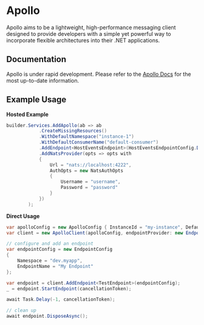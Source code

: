 # Apollo

Apollo aims to be a lightweight, high-performance messaging client designed to provide developers with a simple yet powerful way to incorporate flexible architectures into their .NET applications. 

## Documentation

Apollo is under rapid development. Please refer to the [Apollo Docs](https://apollo.rickdot.net) for the most up-to-date information.

## Example Usage

**Hosted Example**
```csharp
builder.Services.AddApollo(ab => ab
            .CreateMissingResources()
            .WithDefaultNamespace("instance-1")
            .WithDefaultConsumerName("default-consumer")
            .AddEndpoint<HostEventsEndpoint>(HostEventsEndpointConfig.Default)
            .AddNatsProvider(opts => opts with
            {
                Url = "nats://localhost:4222",
                AuthOpts = new NatsAuthOpts
                {
                    Username = "username",
                    Password = "password"
                }
            })
        );
```

**Direct Usage**
```csharp
var apolloConfig = new ApolloConfig { InstanceId = "my-instance", DefaultConsumerName = "my-consumer" };
var client = new ApolloClient(apolloConfig, endpointProvider: new EndpointProvider());

// configure and add an endpoint
var endpointConfig = new EndpointConfig
{
    Namespace = "dev.myapp",
    EndpointName = "My Endpoint"
};

var endpoint = client.AddEndpoint<TestEndpoint>(endpointConfig);
_ = endpoint.StartEndpoint(cancellationToken);

await Task.Delay(-1, cancellationToken);

// clean up
await endpoint.DisposeAsync();
```